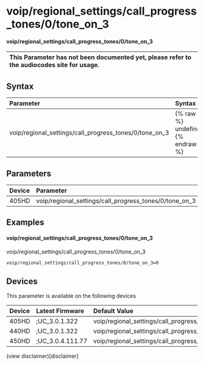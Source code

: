 ﻿---
description: voip/regional_settings/call_progress_tones/0/tone_on_3
search:
    keywords: ['voip','regional_settings','call_progress_tones','0','tone_on_3']
---

# voip/regional_settings/call_progress_tones/0/tone_on_3

#### voip/regional_settings/call_progress_tones/0/tone_on_3


| This Parameter has not been documented yet, please refer to the audiocodes site for usage.  |
| :--- |

## Syntax
| Parameter | Syntax |
| :--- | :--- |
|voip/regional_settings/call_progress_tones/0/tone_on_3 | {% raw %} undefined {% endraw %} |

## Parameters
|Device|Parameter|value|Description|
|:---|:---|:---|:---|
| 405HD | voip/regional_settings/call_progress_tones/0/tone_on_3 |  |  |

## Examples
#### voip/regional_settings/call_progress_tones/0/tone_on_3

voip/regional_settings/call_progress_tones/0/tone_on_3

```
voip/regional_settings/call_progress_tones/0/tone_on_3=0
```

## Devices
This parameter is available on the following devices

| Device | Latest Firmware | Default Value |
|:---|:---|:---|
| 405HD | ;UC_3.0.1.322 | voip/regional_settings/call_progress_tones/0/tone_on_3=0 
| 440HD | ;UC_3.0.1.322 | voip/regional_settings/call_progress_tones/0/tone_on_3=0 
| 450HD | ;UC_3.0.4.111.77 | voip/regional_settings/call_progress_tones/0/tone_on_3=0 

(view disclaimer)[disclaimer]
